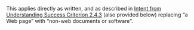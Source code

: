 This applies directly as written, and as described in [Intent from Understanding Success Criterion 2.4.3](http://www.w3.org/WAI/WCAG22/Understanding/focus-order#intent) (also provided below) replacing “a Web page” with “non-web documents or software”.